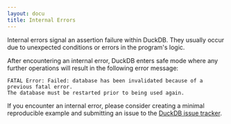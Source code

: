```yaml
---
layout: docu
title: Internal Errors
---
```


Internal errors signal an assertion failure within DuckDB. They usually occur due to unexpected conditions or errors in the program's logic.

After encountering an internal error, DuckDB enters safe mode where any further operations will result in the following error message:

```console
FATAL Error: Failed: database has been invalidated because of a previous fatal error.
The database must be restarted prior to being used again.
```

If you encounter an internal error, please consider creating a minimal reproducible example and submitting an issue to the [DuckDB issue tracker](https://github.com/duckdb/duckdb/issues/new/choose).
